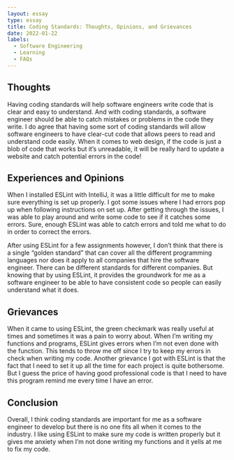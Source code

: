 ```yaml
---
layout: essay
type: essay
title: Coding Standards: Thoughts, Opinions, and Grievances
date: 2022-01-22
labels:
  - Software Engineering
  - Learning
  - FAQs
---
```


## Thoughts

Having coding standards will help software engineers write code that is clear and easy to understand. And with coding standards, a software engineer should be able to catch mistakes or problems in the code they write. I do agree that having some sort of coding standards will allow software engineers to have clear-cut code that allows peers to read and understand code easily. When it comes to web design, if the code is just a blob of code that works but it’s unreadable, it will be really hard to update a website and catch potential errors in the code!

## Experiences and Opinions

When I installed ESLint with IntelliJ, it was a little difficult for me to make sure everything is set up properly. I got some issues where I had errors pop up when following instructions on set up. After getting through the issues, I was able to play around and write some code to see if it catches some errors. Sure, enough ESLint was able to catch errors and told me what to do in order to correct the errors. 

After using ESLint for a few assignments however, I don’t think that there is a single “golden standard” that can cover all the different programming languages nor does it apply to all companies that hire the software engineer. There can be different standards for different companies. But knowing that by using ESLint, it provides the groundwork for me as a software engineer to be able to have consistent code so people can easily understand what it does.

## Grievances

When it came to using ESLint, the green checkmark was really useful at times and sometimes it was a pain to worry about. When I’m writing my functions and programs, ESLint gives errors when I’m not even done with the function. This tends to throw me off since I try to keep my errors in check when writing my code. Another grievance I got with ESLint is that the fact that I need to set it up all the time for each project is quite bothersome. But I guess the price of having good professional code is that I need to have this program remind me every time I have an error. 

## Conclusion

Overall, I think coding standards are important for me as a software engineer to develop but there is no one fits all when it comes to the industry. I like using ESLint to make sure my code is written properly but it gives me anxiety when I’m not done writing my functions and it yells at me to fix my code. 
